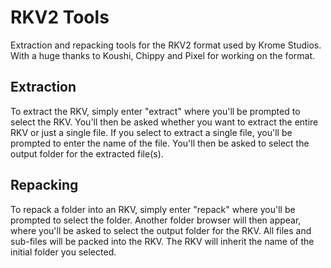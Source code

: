 # RKV2 Tools
Extraction and repacking tools for the RKV2 format used by Krome Studios.
With a huge thanks to Koushi, Chippy and Pixel for working on the format.

## Extraction
To extract the RKV, simply enter "extract" where you'll be prompted to select the RKV.
You'll then be asked whether you want to extract the entire RKV or just a single file. 
If you select to extract a single file, you'll be prompted to enter the name of the file.
You'll then be asked to select the output folder for the extracted file(s).

## Repacking
To repack a folder into an RKV, simply enter "repack" where you'll be prompted to select the folder.
Another folder browser will then appear, where you'll be asked to select the output folder for the RKV.
All files and sub-files will be packed into the RKV.
The RKV will inherit the name of the initial folder you selected.
